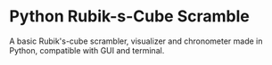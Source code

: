 # Python Rubik-s-Cube Scramble
A basic Rubik's-cube scrambler, visualizer and chronometer made in Python, compatible with GUI and terminal.
